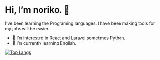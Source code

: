 # Hi, I’m noriko. 👋

I've been learning the Programing languages. I have been making tools for my jobs will be easier.  

- 👀 I’m interested in React and Laravel sometimes Python.
- 🌱 I’m currently learning English.

[![Top Langs](https://github-readme-stats.vercel.app/api/top-langs/?username=norik00&layout=compact)](https://github.com/norik00/github-readme-stats)
